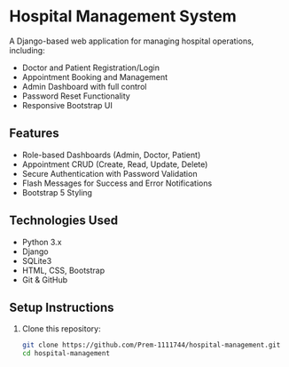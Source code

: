 # Hospital Management System 

A Django-based web application for managing hospital operations, including:

- Doctor and Patient Registration/Login
- Appointment Booking and Management
- Admin Dashboard with full control
- Password Reset Functionality
- Responsive Bootstrap UI

##  Features

- Role-based Dashboards (Admin, Doctor, Patient)
- Appointment CRUD (Create, Read, Update, Delete)
- Secure Authentication with Password Validation
- Flash Messages for Success and Error Notifications
- Bootstrap 5 Styling

##  Technologies Used

- Python 3.x
- Django
- SQLite3
- HTML, CSS, Bootstrap
- Git & GitHub

##  Setup Instructions

1. Clone this repository:
   ```bash
   git clone https://github.com/Prem-1111744/hospital-management.git
   cd hospital-management